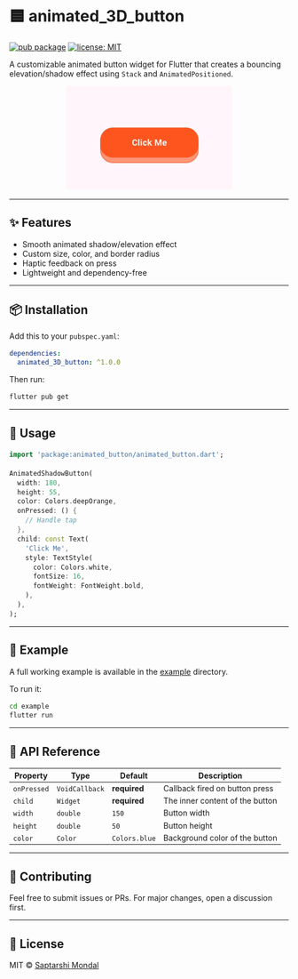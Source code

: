 # 🟦 animated_3D_button

[![pub package](https://img.shields.io/pub/v/animated_button.svg)](https://pub.dev/packages/animated_button)
[![license: MIT](https://img.shields.io/badge/license-MIT-blue.svg)](LICENSE)

A customizable animated button widget for Flutter that creates a bouncing elevation/shadow effect using `Stack` and `AnimatedPositioned`.

<p align="center">
  <img src="assets/animated_button_demo.gif" width="300"/>
</p>

---

## ✨ Features

- Smooth animated shadow/elevation effect
- Custom size, color, and border radius
- Haptic feedback on press
- Lightweight and dependency-free

---

## 📦 Installation

Add this to your `pubspec.yaml`:

```yaml
dependencies:
  animated_3D_button: ^1.0.0
```

Then run:

```bash
flutter pub get
```

---

## 🚀 Usage

```dart
import 'package:animated_button/animated_button.dart';

AnimatedShadowButton(
  width: 180,
  height: 55,
  color: Colors.deepOrange,
  onPressed: () {
    // Handle tap
  },
  child: const Text(
    'Click Me',
    style: TextStyle(
      color: Colors.white,
      fontSize: 16,
      fontWeight: FontWeight.bold,
    ),
  ),
);
```

---

## 🧪 Example

A full working example is available in the [example](example/lib/main.dart) directory.

To run it:

```bash
cd example
flutter run
```

---

## 🧰 API Reference

| Property       | Type              | Default       | Description                                |
|----------------|-------------------|---------------|--------------------------------------------|
| `onPressed`    | `VoidCallback`     | **required**  | Callback fired on button press             |
| `child`        | `Widget`           | **required**  | The inner content of the button            |
| `width`        | `double`           | `150`         | Button width                               |
| `height`       | `double`           | `50`          | Button height                              |
| `color`        | `Color`            | `Colors.blue` | Background color of the button             |

---

## 🔧 Contributing

Feel free to submit issues or PRs. For major changes, open a discussion first.

---

## 📄 License

MIT © [Saptarshi Mondal](https://github.com/imSap)